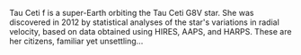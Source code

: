 Tau Ceti f is a super-Earth orbiting the Tau Ceti G8V star. She was discovered in 2012 by statistical analyses of the star's variations in radial velocity, based on data obtained using HIRES, AAPS, and HARPS. These are her citizens, familiar yet unsettling...
